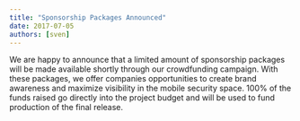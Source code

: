 ```yaml
---
title: "Sponsorship Packages Announced"
date: 2017-07-05
authors: [sven]
---
```


We are happy to announce that a limited amount of sponsorship packages will be made available shortly through our crowdfunding campaign. With these packages, we offer companies opportunities to create brand awareness and maximize visibility in the mobile security space. 100% of the funds raised go directly into the project budget and will be used to fund production of the final release.

<!-- more -->
